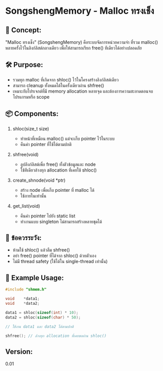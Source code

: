 SongshengMemory - Malloc ทรงเช็ง
============================================================

🧠 Concept:
------------------------------------------------------------
"Malloc ทรงเช็ง" (SongshengMemory) คือระบบจัดการหน่วยความจำ 
ที่รวม malloc() หลายครั้งไว้ในลิงก์ลิสต์กลางเดียว 
เพื่อให้สามารถเรียก free() ทีเดียวได้อย่างปลอดภัย

🛠 Purpose:
------------------------------------------------------------
- รวมทุก malloc ที่เกิดจาก shloc() ไว้ในโครงสร้างลิงก์ลิสต์เดียว
- สามารถ cleanup ทั้งหมดได้ในครั้งเดียวผ่าน shfree()
- เหมาะกับโปรเจกต์ที่มี memory allocation หลายจุด 
  และต้องการความสะอาดตอนจบโปรแกรมหรือ scope

📦 Components:
------------------------------------------------------------
1. shloc(size_t size)
   - ทำหน้าที่เหมือน malloc() แต่จะเก็บ pointer ไว้ในระบบ
   - คืนค่า pointer ที่ใช้ได้ตามปกติ

2. shfree(void)
   - ลูปลิงก์ลิสต์เพื่อ free() ทั้งตัวข้อมูลและ node
   - ใช้ทีเดียวล้างทุก allocation ที่เคยใช้ shloc()

3. create_shnode(void *ptr)
   - สร้าง node เพื่อเก็บ pointer ที่ malloc ได้
   - ใช้ภายในเท่านั้น

4. get_list(void)
   - คืนค่า pointer ไปยัง static list
   - ทำงานแบบ singleton ไม่สามารถสร้างหลายชุดได้

🚫 ข้อควรระวัง:
------------------------------------------------------------
- ห้ามใช้ shloc() แล้วลืม shfree()
- อย่า free() pointer ที่ได้จาก shloc() ด้วยตัวเอง
- ไม่มี thread safety (ใช้ได้ใน single-thread เท่านั้น)

🧪 Example Usage:
------------------------------------------------------------
```c
#include "shmem.h"

void	*data1;
void	*data2;

data1 = shloc(sizeof(int) * 10);
data2 = shloc(sizeof(char) * 50);

// ใช้งาน data1 และ data2 ได้ตามปกติ

shfree(); // ล้างทุก allocation ที่เคยขอผ่าน shloc()
```
Version:
------------------------------------------------------------
0.01

